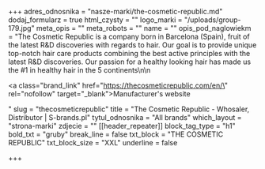 +++
adres_odnosnika = "nasze-marki/the-cosmetic-republic.md"
dodaj_formularz = true
html_czysty = ""
logo_marki = "/uploads/group-179.jpg"
meta_opis = ""
meta_robots = ""
name = ""
opis_pod_naglowiekm = "The Cosmetic Republic is a company born in Barcelona (Spain), fruit of the latest R&D discoveries with regards to hair. Our goal is to provide unique top-notch hair care products combining the best active principles with the latest R&D discoveries. Our passion for a healthy looking hair has made us the #1 in healthy hair in the 5 continents\n\n    <p><a class=\"brand_link\" href=\"https://thecosmeticrepublic.com/en/\" rel=\"nofollow\" target=\"_blank\">Manufacturer's website</a></p>"
slug = "thecosmeticrepublic"
title = "The Cosmetic Republic - Whosaler, Distributor | S-brands.pl"
tytul_odnosnika = "All brands"
which_layout = "strona-marki"
zdjecie = ""
[[header_repeater]]
block_tag_type = "h1"
bold_txt = "gruby"
break_line = false
txt_block = "THE COSMETIC REPUBLIC"
txt_block_size = "XXL"
underline = false

+++
